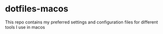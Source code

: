 # dotfiles-macos
This repo contains my preferred settings and configuration files for different tools I use in macos

